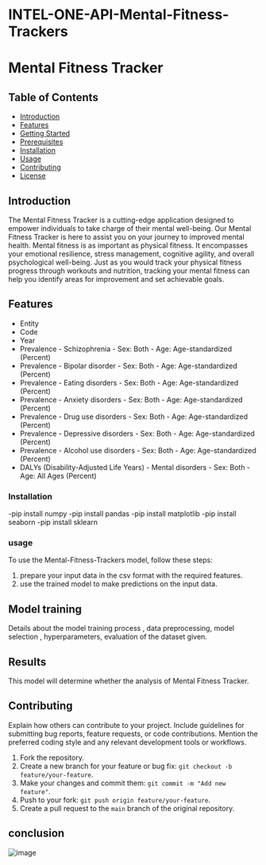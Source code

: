 # INTEL-ONE-API-Mental-Fitness-Trackers

# Mental Fitness Tracker



## Table of Contents
- [Introduction](#introduction)
- [Features](#features)
- [Getting Started](#getting-started)
- [Prerequisites](#prerequisites)
- [Installation](#installation)
- [Usage](#usage)
- [Contributing](#contributing)
- [License](#license)

## Introduction

 The Mental Fitness Tracker is a cutting-edge application designed to empower individuals to take charge of their mental well-being. Our Mental Fitness Tracker is here to assist you on your journey to improved mental health.
 Mental fitness is as important as physical fitness. It encompasses your emotional resilience, stress management, cognitive agility, and overall psychological well-being. Just as you would track your physical fitness progress through workouts and nutrition, tracking your mental fitness can help you identify areas for improvement and set achievable goals.

## Features

- Entity
- Code
- Year
- Prevalence - Schizophrenia - Sex: Both - Age: Age-standardized (Percent)
- Prevalence - Bipolar disorder - Sex: Both - Age: Age-standardized (Percent)
- Prevalence - Eating disorders - Sex: Both - Age: Age-standardized (Percent)
- Prevalence - Anxiety disorders - Sex: Both - Age: Age-standardized (Percent)
- Prevalence - Drug use disorders - Sex: Both - Age: Age-standardized (Percent)
- Prevalence - Depressive disorders - Sex: Both - Age: Age-standardized (Percent)
- Prevalence - Alcohol use disorders - Sex: Both - Age: Age-standardized (Percent)
- DALYs (Disability-Adjusted Life Years) - Mental disorders - Sex: Both - Age: All Ages (Percent)
  


### Installation
-pip install numpy
-pip install pandas
-pip install matplotlib
-pip install seaborn
-pip install sklearn
### usage
To use the Mental-Fitness-Trackers model, follow these steps:
1. prepare your input data in the csv format with the required features.
2. use the trained model to make predictions on the input data.

## Model training
Details about the model training process ,  data preprocessing, model selection , hyperparameters, evaluation of the dataset given.

## Results
This model will determine whether the analysis of Mental Fitness Tracker.


## Contributing

Explain how others can contribute to your project. Include guidelines for submitting bug reports, feature requests, or code contributions. Mention the preferred coding style and any relevant development tools or workflows.

1. Fork the repository.
2. Create a new branch for your feature or bug fix: `git checkout -b feature/your-feature`.
3. Make your changes and commit them: `git commit -m "Add new feature"`.
4. Push to your fork: `git push origin feature/your-feature`.
5. Create a pull request to the `main` branch of the original repository.

## conclusion

![image](https://github.com/Sasi200/INTEL-ONE-API-Mental-Fitness-Trackers/assets/110711013/7a436ed5-6f56-4d16-9f68-3efbbdbfd5e0)
